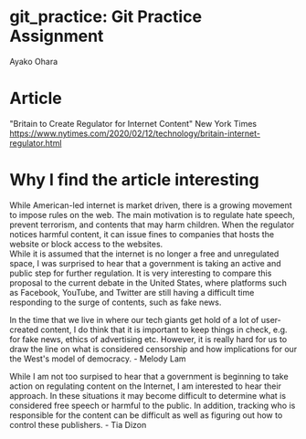# git_practice: Git Practice Assignment
Ayako Ohara
# Article
"Britain to Create Regulator for Internet Content" New York Times
https://www.nytimes.com/2020/02/12/technology/britain-internet-regulator.html
# Why I find the article interesting
While American-led internet is market driven, there is a growing movement to impose rules on the web. The main motivation is to regulate hate speech, prevent terrorism, and contents that may harm children. When the regulator notices harmful content, it can issue fines to companies that hosts the website or block access to the websites.</br>
While it is assumed that the internet is no longer a free and unregulated space, I was surprised to hear that a government is taking an active and public step for further regulation. It is very interesting to compare this proposal to the current debate in the United States, where platforms such as Facebook, YouTube, and Twitter are still having a difficult time responding to the surge of contents, such as fake news.

In the time that we live in where our tech giants get hold of a lot of user-created content, I do think that it is important to keep things in check, e.g. for fake news, ethics of advertising etc. However, it is really hard for us to draw the line on what is considered censorship and how implications for our the West's model of democracy. - Melody Lam </br>

While I am not too surpised to hear that a government is beginning to take action on regulating content on the Internet, I am interested to hear their approach. In these situations it may become difficult to determine what is considered free speech or harmful to the public. In addition, tracking who is responsible for the content can be difficult as well as figuring out how to control these publishers. - Tia Dizon </br>